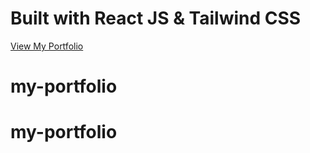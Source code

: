 # Built with React JS & Tailwind CSS

[View My Portfolio](https://my-portfolio-neon-seven-74.vercel.app/)
# my-portfolio
# my-portfolio
